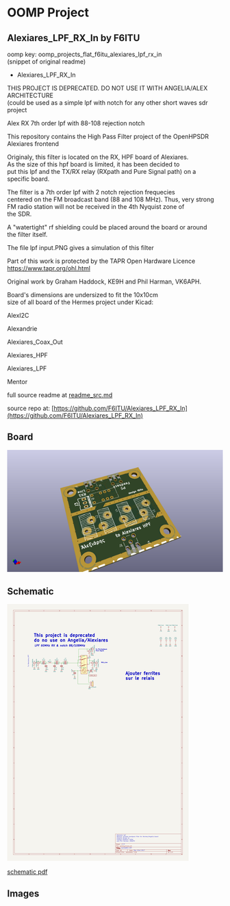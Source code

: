 # OOMP Project  
## Alexiares_LPF_RX_In  by F6ITU  
  
oomp key: oomp_projects_flat_f6itu_alexiares_lpf_rx_in  
(snippet of original readme)  
  
- Alexiares_LPF_RX_In  
  
THIS PROJECT IS DEPRECATED. DO NOT USE IT WITH ANGELIA/ALEX ARCHITECTURE  
(could be used as a simple lpf with notch for any other short waves sdr project  
  
Alex RX 7th order lpf with 88-108 rejection notch  
  
This repository contains the High Pass Filter project of the OpenHPSDR Alexiares frontend  
  
Originaly, this filter is located on the RX, HPF board of Alexiares.   
As the size of this hpf board is limited, it has been decided to   
put this lpf and the TX/RX relay (RXpath and Pure Signal path) on a   
specific board.  
  
The filter is a 7th order lpf with 2 notch rejection frequecies   
centered on the FM broadcast band (88 and 108 MHz). Thus, very strong  
FM radio station will not be received in the 4th Nyquist zone of   
the SDR.  
  
A "watertight" rf shielding could be placed around the board or around   
the filter itself.   
  
The file lpf input.PNG gives a simulation of this filter  
  
Part of this work is protected by the TAPR Open Hardware Licence https://www.tapr.org/ohl.html  
  
Original work by Graham Haddock, KE9H and Phil Harman, VK6APH.  
  
  
Board's dimensions are undersized to fit the 10x10cm   
size of all board of the Hermes project under Kicad:   
  
AlexI2C  
  
Alexandrie  
  
Alexiares_Coax_Out   
  
Alexiares_HPF   
  
Alexiares_LPF  
  
Mentor  
  
  
  full source readme at [readme_src.md](readme_src.md)  
  
source repo at: [https://github.com/F6ITU/Alexiares_LPF_RX_In](https://github.com/F6ITU/Alexiares_LPF_RX_In)  
## Board  
  
[![working_3d.png](working_3d_600.png)](working_3d.png)  
## Schematic  
  
[![working_schematic.png](working_schematic_600.png)](working_schematic.png)  
  
[schematic pdf](working_schematic.pdf)  
## Images  
